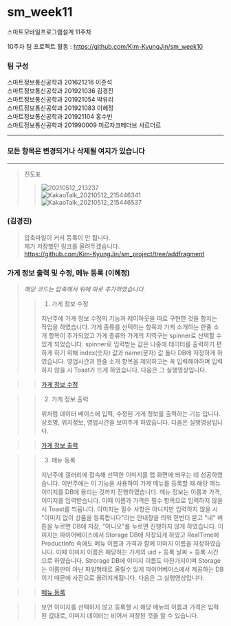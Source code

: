 # sm_week11
스마트모바일프로그램설계 11주차

10주차 팀 프로젝트 활동 : https://github.com/Kim-KyungJin/sm_week10

### 팀 구성   
스마트정보통신공학과 201621216 이준석   
스마트정보통신공학과 201921036 김경진   
스마트정보통신공학과 201921054 박유리   
스마트정보통신공학과 201921083 이혜정   
스마트정보통신공학과 201921104 홍수빈    
스마트정보통신공학과 201990009 미르자크메더브 사르더르    

   ***   
### 모든 항목은 변경되거나 삭제될 여지가 있습니다   
   ***   
   
   
>진도표
>>![20210512_213237](https://user-images.githubusercontent.com/76034369/117975623-d1ef7000-b369-11eb-9232-a562c93b3666.png)   
>>![KakaoTalk_20210512_215446341](https://user-images.githubusercontent.com/57963888/117978537-f1d46300-b36c-11eb-8867-f82abbd1c939.jpg)   
>>![KakaoTalk_20210512_215446537](https://user-images.githubusercontent.com/57963888/117978542-f3059000-b36c-11eb-805b-8ed434f123fc.jpg)   

### (김경진)
>
>압축파일이 커서 등록이 안 됩니다.   
>제가 저장했던 링크를 올려두겠습니다.   
>https://github.com/Kim-KyungJin/sm_project/tree/addfragment

### 가게 정보 출력 및 수정, 메뉴 등록 (이혜정)
>
> *해당 코드는 압축해서 위에 따로 추가하였습니다.*
> 
>> 1. 가게 정보 수정
>>
>> 지난주에 가게 정보 수정의 기능과 레이아웃을 따로 구현한 것을 합치는 작업을 하였습니다.
>> 가게 종류를 선택하는 항목과 가게 소개하는 한줄 소개 항목이 추가되었고 가게 종류와 가게의 지역구는 spinner로 선택할 수 있게 되었습니다.
>> spinner로 입력받는 값은 나중에 데이터를 출력하기 편하게 하기 위해 index(숫자) 값과 name(문자) 값 둘다 DB에 저장하게 하였습니다.
>> 영업시간과 한줄 소개 항목을 제외하고는 꼭 입력해야하며 입력하지 않을 시 Toast가 뜨게 하였습니다.
>> 다음은 그 실행영상입니다.

>> [가게 정보 수정](https://user-images.githubusercontent.com/79883808/118481209-2f126980-b74e-11eb-998b-3dad08712313.mp4)

>> 2. 가게 정보 출력
>> 
>> 위처럼 데이터 베이스에 입력, 수정된 가게 정보를 출력하는 기능 입니다.
>> 상호명, 위치정보, 영업시간을 보여주게 하였습니다.
>> 다음은 실행영상입니다.

>>[가게 정보 출력](https://user-images.githubusercontent.com/79883808/118482239-6a616800-b74f-11eb-910f-e2f8410eed5c.mp4)


>> 3. 메뉴 등록
>> 
>> 지난주에 갤러리에 접속해 선택한 이미지를 앱 화면에 띄우는 데 성공하였습니다.
>> 이번주에는 이 기능을 사용하여 가게 메뉴를 등록할 때 해당 메뉴 이미지를 DB에 올리는 것까지 진행하였습니다.
>> 메뉴 정보는 이름과 가격, 이미지를 입력받습니다. 이때 이름과 가격은 필수 항목으로 입력하지 않을 시 Toast를 띄웁니다.
>> 이미지는 필수 사항은 아니지만 입력하지 않을 시 "이미지 없이 상품을 등록합니다"라는 안내창을 띄워 한번더 묻고 "네" 버튼을 누르면 DB에 저장, "아니오"를 누르면 진행하지 않게 하였습니다.
>> 이미지는 파이어베이스에서 Storage DB에 저장되게 하였고 RealTime에 ProductInfo 속에도 메뉴 이름과 가격과 함께 이미지 이름을 저장하였습니다.
>> 이때 이미지 이름은 해당하는 가게의 uid + 등록 날짜 + 등록 시간으로 하였습니다.
>> Strorage DB에 이미지 이름도 마찬가지이며 Storage는 이름만이 아닌 파일형태로 올릴수 있게 파이어베이스에서 제공하는 DB이기 때문에 사진으로 올려지게됩니다.
>> 다음은 그 실행영상입니다.
 
>> [메뉴 등록](https://user-images.githubusercontent.com/79883808/118485909-f37a9e00-b753-11eb-9a70-169641ece6b6.mp4)

>> 보면 이미지를 선택하지 않고 등록할 시 해당 메뉴의 이름과 가격은 입력된 값대로, 이미지 데이터는 비어서 저장된 것을 알 수 있습니다.
